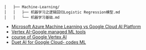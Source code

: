 ```
│   ├── Machine-Learning/
│   │   ├── 机器学习之逻辑回归Logistic Regression模型.md
│   │   └── 机器学习基础.md
```

- [Microsoft Azure Machine Learning vs Google Cloud AI Platform](https://www.projectpro.io/compare/microsoft-azure-machine-learning-vs-google-cloud-ai-platform)
- [Vertex AI-Google managed ML tools](https://cloud.google.com/vertex-ai?utm_source=google&utm_medium=cpc&utm_campaign=na-CA-all-en-dr-bkws-all-all-trial-e-dr-1605212&utm_content=text-ad-none-any-DEV_c-CRE_665641361976-ADGP_Hybrid%20%7C%20BKWS%20-%20MIX%20%7C%20Txt_AI%20and%20ML%20General-KWID_43700077212830867-kwd-553582750299&utm_term=KW_vertex%20ai-ST_vertex%20ai&gclid=Cj0KCQjwz8emBhDrARIsANNJjS6jxtnMYjqEhtOkzeYsVZ9JoVUCN8Ok0Aq4T8fk4VISaUOdtR2xP3EaApA7EALw_wcB&gclsrc=aw.ds)
- [course of Google Vertex AI](https://cloudacademy.com/course/introduction-google-vertex-ai-4017/introduction/?utm_feeditemid=&utm_device=c&utm_term=&utm_source=google&utm_medium=ppc&utm_campaign=%5BSearch%5D+DSA+-+All+Website+-+Canada&hsa_cam=13335422330&hsa_grp=118167181610&hsa_mt=&hsa_src=g&hsa_ad=651406237625&hsa_acc={5890858304}&hsa_net=adwords&hsa_kw=&hsa_tgt=dsa-925802466635&hsa_ver=3&gclid=Cj0KCQjwz8emBhDrARIsANNJjS4BXBs0sHjHWnk4aaFfRBYbVfYBfbex0iyuZE8cp4iHY2hDe6pz-IkaAo0wEALw_wcB)
- [Duet AI for Google Cloud- codes ML](https://cloud.google.com/blog/products/application-modernization/introducing-duet-ai-for-google-cloud)
